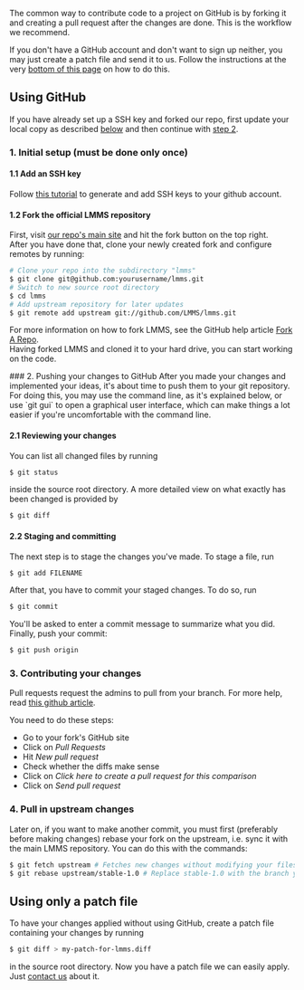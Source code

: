 The common way to contribute code to a project on GitHub is by forking it and creating a pull request after the changes are done. This is the workflow we recommend. 

If you don't have a GitHub account and don't want to sign up neither, you may just create a patch file and send it to us. Follow the instructions at the very [bottom of this page](#Patch) on how to do this.

## Using GitHub
If you have already set up a SSH key and forked our repo, first update your local copy as described [below](#update) and then continue with [step 2](#push).
### 1. Initial setup (must be done only once)

#### 1.1 Add an SSH key
Follow [this tutorial](https://help.github.com/articles/generating-ssh-keys) to generate and add SSH keys to your github account.

#### 1.2 Fork the official LMMS repository
First, visit [our repo's main site](https://github.com/LMMS/lmms) and hit the fork button on the top right.  
After you have done that, clone your newly created fork and configure remotes by running:
```sh
# Clone your repo into the subdirectory "lmms"
$ git clone git@github.com:yourusername/lmms.git
# Switch to new source root directory
$ cd lmms
# Add upstream repository for later updates
$ git remote add upstream git://github.com/LMMS/lmms.git
```
For more information on how to fork LMMS, see the GitHub help article [Fork A Repo](https://help.github.com/articles/fork-a-repo).  
Having forked LMMS and cloned it to your hard drive, you can start working on the code.

<a name="push" />
### 2. Pushing your changes to GitHub 
After you made your changes and implemented your ideas, it's about time to push them to your git repository.
For doing this, you may use the command line, as it's explained below, or use `git gui` to open a graphical user interface, which can make things a lot easier if you're uncomfortable with the command line.

#### 2.1 Reviewing your changes
You can list all changed files by running
```sh
$ git status
```
inside the source root directory. A more detailed view on what exactly has been changed is provided by
```sh
$ git diff
```

#### 2.2 Staging and committing
The next step is to stage the changes you've made. To stage a file, run
```sh
$ git add FILENAME
```

After that, you have to commit your staged changes. To do so, run
```sh
$ git commit
```
You'll be asked to enter a commit message to summarize what you did. Finally, push your commit:
```sh
$ git push origin
```

### 3. Contributing your changes

Pull requests request the admins to pull from your branch. For more help, read [this github article](https://help.github.com/articles/using-pull-requests).

You need to do these steps:
* Go to your fork's GitHub site
* Click on *Pull Requests*
* Hit *New pull request*
* Check whether the diffs make sense
* Click on *Click here to create a pull request for this comparison*
* Click on *Send pull request*

<a name="update"></a>
### 4. Pull in upstream changes
Later on, if you want to make another commit, you must first (preferably before making changes) rebase your fork on the upstream, i.e. sync it with the main LMMS repository. You can do this with the commands:

```sh
$ git fetch upstream # Fetches new changes without modifying your files
$ git rebase upstream/stable-1.0 # Replace stable-1.0 with the branch you're targeting (e.g. master)
```

## Using only a patch file <a name="Patch"></a>
To have your changes applied without using GitHub, create a patch file containing your changes by running
```sh
$ git diff > my-patch-for-lmms.diff
```
in the source root directory. Now you have a patch file we can easily apply. Just [contact us](https://github.com/LMMS/lmms/wiki#contact-us) about it.
